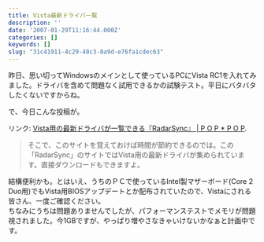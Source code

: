 ```yaml
---
title: Vista最新ドライバ一覧
description: ''
date: '2007-01-29T11:16:44.000Z'
categories: []
keywords: []
slug: "31c41911-4c29-40c3-8a9d-e76fa1cdec63"
---
```

昨日、思い切ってWindowsのメインとして使っているPCにVista RC1を入れてみました。ドライバを含めて問題なく試用できるかの試験テスト。平日にバタバタしたくないですからね。

で、今日こんな投稿が。

リンク: [Vista用の最新ドライバが一覧できる『RadarSync』 | P O P \* P O P](http://www.popxpop.com/archives/2007/01/vistaradarsync.html "Vista用の最新ドライバが一覧できる『RadarSync』 | P O P * P O P").

> そこで、このサイトを覚えておけば時間が節約できるのでは。この「RadarSync」のサイトではVista用の最新ドライバが集められています。直接ダウンロードもできますよ。

結構便利かも。とはいえ、うちのＰＣで使っているIntel製マザーボード(Core 2 Duo用)でもVista用BIOSアップデートとか配布されていたので、Vistaにされる皆さん、一度ご確認ください。  
ちなみにうちは問題ありませんでしたが、パフォーマンステストでメモリが問題視されました。今1GBですが、やっぱり増やさなきゃいけないかなぁと計画中です。
